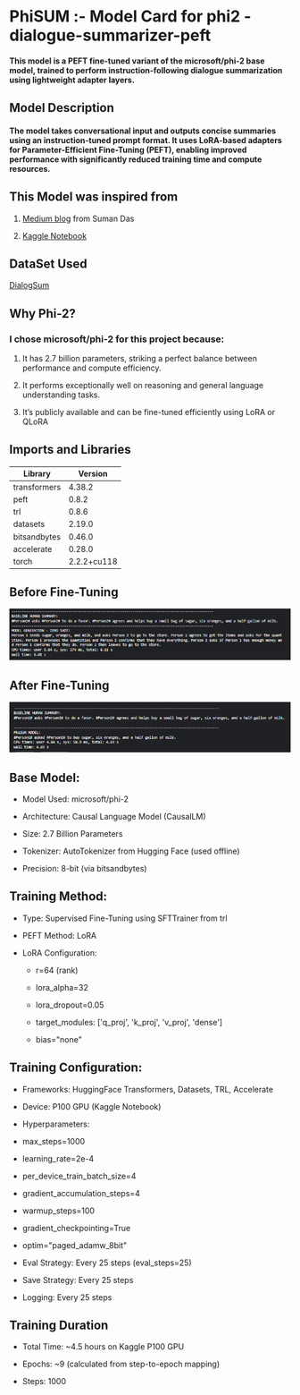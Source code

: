 # PhiSUM :- Model Card for phi2 - dialogue-summarizer-peft

#### This model is a PEFT fine-tuned variant of the microsoft/phi-2 base model, trained to perform instruction-following dialogue summarization using lightweight adapter layers.

## Model Description

#### The model takes conversational input and outputs concise summaries using an instruction-tuned prompt format. It uses LoRA-based adapters for Parameter-Efficient Fine-Tuning (PEFT), enabling improved performance with significantly reduced training time and compute resources.

## This Model was inspired from
1. [Medium blog](https://dassum.medium.com/fine-tune-large-language-model-llm-on-a-custom-dataset-with-qlora-fb60abdeba07)
from Suman Das

2. [ Kaggle Notebook](https://www.kaggle.com/code/dassum/finetune-phi-2-on-custom-dataset?source=post_page-----fb60abdeba07---------------------------------------)

## DataSet Used
[DialogSum](https://huggingface.co/datasets/neil-code/dialogsum-test)

## Why Phi-2?

### I chose microsoft/phi-2 for this project because:

1. It has 2.7 billion parameters, striking a perfect balance between performance and compute efficiency.

2. It performs exceptionally well on reasoning and general language understanding tasks.

3. It’s publicly available and can be fine-tuned efficiently using LoRA or QLoRA

## Imports and Libraries
| **Library**      | **Version**     |
|------------------|-----------------|
| transformers     | 4.38.2          |
| peft             | 0.8.2           |
| trl              | 0.8.6           |
| datasets         | 2.19.0          |
| bitsandbytes     | 0.46.0          |
| accelerate       | 0.28.0          |
| torch            | 2.2.2+cu118     |


## Before Fine-Tuning
![Before Fine-Tuning](before_finetunning.png)

## After Fine-Tuning
![After Fine-Tuning](after_finetunning.png)

## Base Model:

- Model Used: microsoft/phi-2

- Architecture: Causal Language Model (CausalLM)

- Size: 2.7 Billion Parameters

- Tokenizer: AutoTokenizer from Hugging Face (used offline)

- Precision: 8-bit (via bitsandbytes)

## Training Method:

- Type: Supervised Fine-Tuning using SFTTrainer from trl

- PEFT Method: LoRA

- LoRA Configuration:

  - r=64 (rank)

  - lora_alpha=32

  - lora_dropout=0.05

  - target_modules: ['q_proj', 'k_proj', 'v_proj', 'dense']

  - bias="none"

## Training Configuration:

- Frameworks: HuggingFace Transformers, Datasets, TRL, Accelerate

- Device: P100 GPU (Kaggle Notebook)

- Hyperparameters:

- max_steps=1000

- learning_rate=2e-4

- per_device_train_batch_size=4

- gradient_accumulation_steps=4

- warmup_steps=100

- gradient_checkpointing=True

- optim="paged_adamw_8bit"

- Eval Strategy: Every 25 steps (eval_steps=25)

- Save Strategy: Every 25 steps

- Logging: Every 25 steps

## Training Duration
- Total Time: ~4.5 hours on Kaggle P100 GPU

- Epochs: ~9 (calculated from step-to-epoch mapping)

- Steps: 1000


